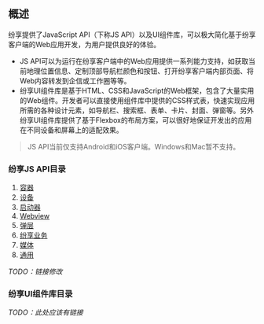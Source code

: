 ## 概述
纷享提供了JavaScript API（下称JS API）以及UI组件库，可以极大简化基于纷享客户端的Web应用开发，为用户提供良好的体验。
- JS API可以为运行在纷享客户端中的Web应用提供一系列能力支持，如获取当前地理位置信息、定制顶部导航栏颜色和按钮、打开纷享客户端内部页面、将Web内容转发到企信或工作圈等等。
- 纷享UI组件库是基于HTML、CSS和JavaScript的Web框架，包含了大量实用的Web组件。开发者可以直接使用组件库中提供的CSS样式表，快速实现应用所需的各种设计元素，如导航栏、搜索框、表单、卡片、封面、弹窗等。另外纷享UI组件库提供了基于Flexbox的布局方案，可以很好地保证开发出的应用在不同设备和屏幕上的适配效果。

>JS API当前仅支持Android和iOS客户端。Windows和Mac暂不支持。

### 纷享JS API目录
1. [容器](http://open.fxiaoke.com)
2. [设备](http://open.fxiaoke.com)
3. [启动器](http://open.fxiaoke.com)
4. [Webview](http://open.fxiaoke.com)
5. [弹层](http://open.fxiaoke.com)
6. [纷享业务](http://open.fxiaoke.com)
7. [媒体](http://open.fxiaoke.com)
8. [通用](http://open.fxiaoke.com)

*TODO：链接修改*

### 纷享UI组件库目录

*TODO：此处应该有链接*